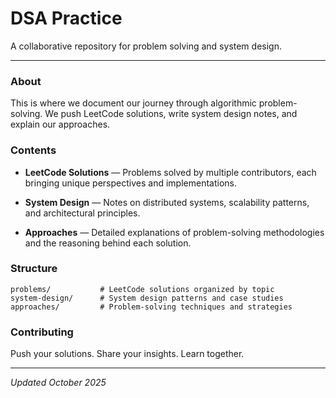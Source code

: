 # DSA Practice

A collaborative repository for problem solving and system design.

---

### About

This is where we document our journey through algorithmic problem-solving. We push LeetCode solutions, write system design notes, and explain our approaches.

### Contents

- **LeetCode Solutions** — Problems solved by multiple contributors, each bringing unique perspectives and implementations.

- **System Design** — Notes on distributed systems, scalability patterns, and architectural principles.

- **Approaches** — Detailed explanations of problem-solving methodologies and the reasoning behind each solution.

### Structure

```
problems/           # LeetCode solutions organized by topic
system-design/      # System design patterns and case studies
approaches/         # Problem-solving techniques and strategies
```

### Contributing

Push your solutions. Share your insights. Learn together.

---

*Updated October 2025*